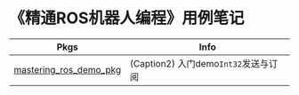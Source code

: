 # 《精通ROS机器人编程》用例笔记

| Pkgs | Info |
| - | - |
| [mastering_ros_demo_pkg](./src/mastering_ros_demo_pkg/) | (Caption2) 入门demo`Int32`发送与订阅  |
